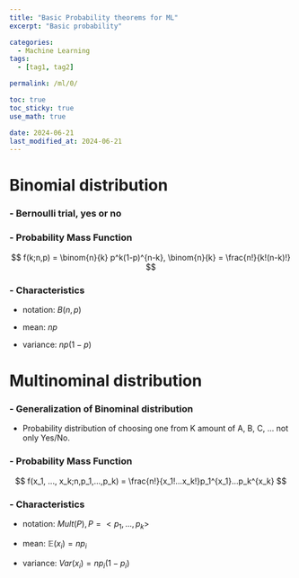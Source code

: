 ```yaml
---
title: "Basic Probability theorems for ML"
excerpt: "Basic probability"

categories:
  - Machine Learning
tags:
  - [tag1, tag2]

permalink: /ml/0/

toc: true
toc_sticky: true
use_math: true

date: 2024-06-21
last_modified_at: 2024-06-21
---
```


# Binomial distribution

### - Bernoulli trial, yes or no

### - Probability Mass Function

$$
f(k;n,p) = \binom{n}{k} p^k(1-p)^{n-k}, \binom{n}{k} = \frac{n!}{k!(n-k)!}
$$

### - Characteristics

- notation: $B(n,p)$

- mean: $np$

- variance: $np(1-p)$

# Multinominal distribution

### - Generalization of Binominal distribution

- Probability distribution of choosing one from K amount of A, B, C, ... not only Yes/No.

### - Probability Mass Function

$$
f(x_1, ..., x_k;n,p_1,...,p_k) = \frac{n!}{x_1!...x_k!}p_1^{x_1}...p_k^{x_k}
$$

### - Characteristics

- notation: $Mult(P),P=<p_1,...,p_k>$

- mean: $\mathbb{E}(x_i) = np_i$

- variance: $Var(x_i) = np_i(1-p_i)$
